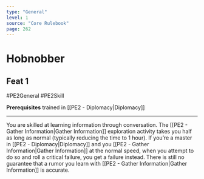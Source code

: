```yaml
---
type: "General"
level: 1
source: "Core Rulebook"
page: 262
---
```

# Hobnobber
## Feat 1
#PE2General #PE2Skill 

**Prerequisites** trained in [[PE2 - Diplomacy|Diplomacy]]

---
You are skilled at learning information through conversation. The [[PE2 - Gather Information|Gather Information]] exploration activity takes you half as long as normal (typically reducing the time to 1 hour). If you’re a master in [[PE2 - Diplomacy|Diplomacy]] and you [[PE2 - Gather Information|Gather Information]] at the normal speed, when you attempt to do so and roll a critical failure, you get a failure instead. There is still no guarantee that a rumor you learn with [[PE2 - Gather Information|Gather Information]] is accurate.